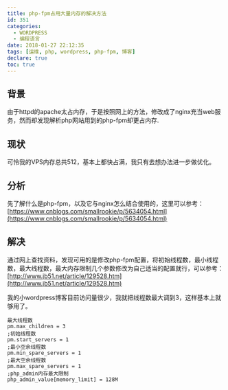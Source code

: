 ```yaml
---
title: php-fpm占用大量内存的解决方法
id: 351
categories:
  - WORDPRESS
  - 编程语言
date: 2018-01-27 22:12:35
tags: [运维, php, wordpress, php-fpm, 博客]
declare: true
toc: true
---
```


## 背景

由于httpd的apache太占内存，于是按照网上的方法，修改成了nginx充当web服务，然而却发现解析php网站用到的php-fpm却更占内存.
<!--more-->

## 现状

可怜我的VPS内存总共512，基本上都快占满，我只有去想办法进一步做优化。

## 分析

先了解什么是php-fpm，以及它与nginx怎么结合使用的，这里可以参考：[https://www.cnblogs.com/smallrookie/p/5634054.html](https://www.cnblogs.com/smallrookie/p/5634054.html)

## 解决

通过网上查找资料，发现可用的是修改php-fpm配置，将初始线程数，最小线程数，最大线程数，最大内存限制几个参数修改为自己适当的配置就行，可以参考：[http://www.jb51.net/article/129528.htm](http://www.jb51.net/article/129528.htm)

我的小wordpress博客目前访问量很少，我就把线程数最大调到3，这样基本上就够用了。
``` text 
最大线程数
pm.max_children = 3
;初始线程数
pm.start_servers = 1
;最小空余线程数
pm.min_spare_servers = 1
;最大空余线程数
pm.max_spare_servers = 1
;php_admin内存最大限制
php_admin_value[memory_limit] = 128M
```